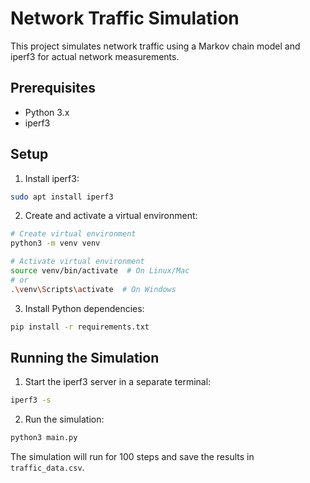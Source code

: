 # Network Traffic Simulation

This project simulates network traffic using a Markov chain model and iperf3 for actual network measurements.

## Prerequisites

- Python 3.x
- iperf3

## Setup

1. Install iperf3:
```bash
sudo apt install iperf3
```

2. Create and activate a virtual environment:
```bash
# Create virtual environment
python3 -m venv venv

# Activate virtual environment
source venv/bin/activate  # On Linux/Mac
# or
.\venv\Scripts\activate  # On Windows
```

3. Install Python dependencies:
```bash
pip install -r requirements.txt
```

## Running the Simulation

1. Start the iperf3 server in a separate terminal:
```bash
iperf3 -s
```

2. Run the simulation:
```bash
python3 main.py
```

The simulation will run for 100 steps and save the results in `traffic_data.csv`.
